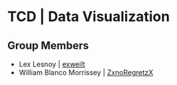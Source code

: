 # TCD | Data Visualization

## Group Members
- Lex Lesnoy | [exweilt](https://github.com/exweilt)
- William Blanco Morrissey | [ZxnoRegretzX](https://github.com/ZxnoRegretxZ)
